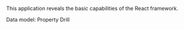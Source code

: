 This application reveals the basic capabilities of the React framework.

Data model: Property Drill
